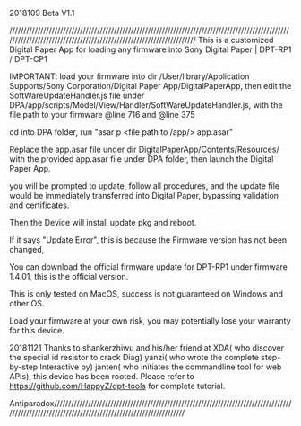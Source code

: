 2018109 Beta V1.1

///////////////////////////////////////////////////////////////////////////////////////////////////////////////////////////////////////////////////////////////////// This is a customized Digital Paper App for loading any firmware into Sony Digital Paper | DPT-RP1 / DPT-CP1

IMPORTANT: load your firmware into dir /User/library/Application Supports/Sony Corporation/Digital Paper App/DigitalPaperApp, then edit the SoftWareUpdateHandler.js file under DPA/app/scripts/Model/View/Handler/SoftWareUpdateHandler.js, with the file path to your firmware @line 716 and @line 375

cd into DPA folder, run "asar p <file path to /app/> app.asar"

Replace the app.asar file under dir DigitalPaperApp/Contents/Resources/ with the provided app.asar file under DPA folder, then launch the Digital Paper App.

you will be prompted to update, follow all procedures, and the update file would be immediately transferred into Digital Paper, bypassing validation and certificates. 

Then the Device will install update pkg and reboot.

If it says "Update Error", this is because the Firmware version has not been changed, 

You can download the official firmware update for DPT-RP1 under firmware 1.4.01, this is the official version.

This is only tested on MacOS, success is not guaranteed on Windows and other OS.

Load your firmware at your own risk, you may potentially lose your warranty for this device.

20181121 
Thanks to  shankerzhiwu and his/her friend at XDA( who discover the special id resistor to crack Diag)  yanzi( who wrote the complete step-by-step Interactive py) janten( who initiates the commandline tool for web APIs), this device has been rooted.
Please refer to https://github.com/HappyZ/dpt-tools  for complete tutorial.



Antiparadox//////////////////////////////////////////////////////////////////////////////////////////////////////////////////////////////////////////////////